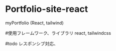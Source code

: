 # Portfolio-site-react
myPortfolio (React, tailwind)

#使用フレームワーク、ライブラリ
react, tailwindcss

#todo
レスポンシブ対応、
